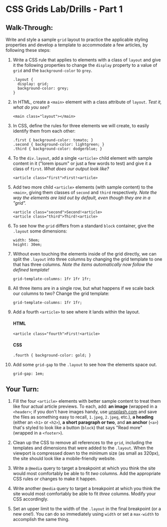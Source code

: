 # CSS Grids Lab/Drills - Part 1


## Walk-Through:

Write and style a sample `grid` layout to practice the applicable styling properties and develop a template to accommodate a few articles, by following these steps:


1. Write a CSS rule that applies to elements with a class of `layout` and give it the following properties to change the `display` property to a value of `grid` and the `background-color` to `grey`.

    ```
    .layout {
      display: grid;
      background-color: grey;
    }
    ```

2. In HTML, create a `<main>` element with a class attribute of `layout`. *Test it, what do you see?*

    ```
    <main class="layout"></main>
    ```

3. In CSS, define the rules for three elements we will create, to easily identify them from each other:

    ```
    .first { background-color: tomato; }
    .second { background-color: lightgreen; }
    .third { background-color: dodgerblue; }
    ```

4. To the `div.layout`, add a single `<article>` child element with sample content in it ("lorem ipsum" or just a few words to test) and give it a class of `first`. *What does our output look like?*

    ```
    <article class="first">First!<article>
    ```

5. Add two more child `<article>` elements (with sample content) to the `<main>`, giving them classes of `second` and `third` respectively. *Note the way the elements are laid out by default, even though they are in a "grid".*

    ```
    <article class="second">Second!<article>
    <article class="third">Third!<article>
    ```

6. To see how the `grid` differs from a standard `block` container, give the `.layout` some dimensions:

    ```
    width: 50em;
    height: 30em;
    ```

7. Without even touching the elements inside of the grid directly, we can split the `.layout` into three columns by changing the grid template to one that has three columns. *Note the items automatically now follow the defined template!*

    ```
    grid-template-columns: 1fr 1fr 1fr;
    ```

8. All three items are in a single row, but what happens if we scale back our columns to two? Change the grid template:

    ```
    grid-template-columns: 1fr 1fr;
    ```

9. Add a fourth `<article>` to see where it lands within the layout.

    #### HTML
    ```
    <article class="fourth">First!<article>
    ```

    #### CSS
    ```
    .fourth { background-color: gold; }
    ```

10. Add some `grid-gap` to the `.layout` to see how the elements space out.

    ```
    grid-gap: 1em;
    ```

## Your Turn:

1. Fill the four `<article>` elements with better sample content to treat them like four actual article previews. To each, add: **an image** (wrapped in a `<header>`; if you don't have images handy, use [unsplash.com](http://unsplash.com) and save the files as something easy to recall, `1.jpeg`, `2.jpeg`, etc.), **a heading** (either an `<h1>` or `<h2>`), **a short paragraph or two**, and **an anchor** (`<a>`) that's styled to look like a button (`block`) that says "Read more" (wrapped in a `<footer>`).

2. Clean up the CSS to remove all references to the `grid`, including the templates and dimensions that were added to the `.layout`. When the viewport is compressed down to the minimum size (as small as 320px), the site should look like a mobile-friendly website.

3. Write a `@media` query to target a breakpoint at which you think the site would most comfortably be able to fit *two* columns. Add the appropriate CSS rules or changes to make it happen.

4. Write another `@media` query to target a breakpoint at which you think the site would most comfortably be able to fit *three* columns. Modify your CSS accordingly.

5. Set an upper limit to the width of the `.layout` in the final breakpoint (or a new one!). You can do so immediately using `width` or set a `max-width` to accomplish the same thing.
